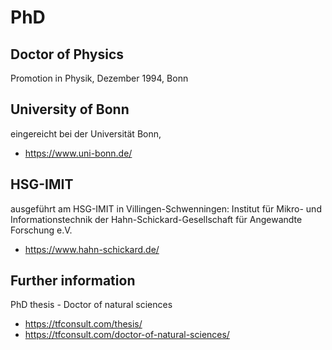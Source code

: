 # PhD

## Doctor of Physics 
Promotion in Physik, Dezember 1994, Bonn

## University of Bonn
eingereicht bei der Universität Bonn, 
- https://www.uni-bonn.de/

## HSG-IMIT
ausgeführt am HSG-IMIT in Villingen-Schwenningen:
Institut für Mikro- und Informationstechnik der Hahn-Schickard-Gesellschaft für Angewandte Forschung e.V. 
- https://www.hahn-schickard.de/

## Further information
PhD thesis - Doctor of natural sciences  
- https://tfconsult.com/thesis/
- https://tfconsult.com/doctor-of-natural-sciences/

